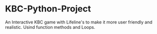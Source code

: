 # KBC-Python-Project

An Interactive KBC game with Lifeline's to make it more user friendly and realistic.
Usind function methods and Loops.
